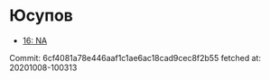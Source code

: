 # Юсупов
- [16: NA](16.md)

Commit: 6cf4081a78e446aaf1c1ae6ac18cad9cec8f2b55
 fetched at: 20201008-100313
